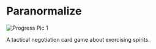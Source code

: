 # Paranormalize
![Progress Pic 1](/progress1.png)

A tactical negotiation card game about exorcising spirits.